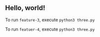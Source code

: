 ## Hello, world!

To run `feature-3`, execute `python3 three.py`

To run `featuer-4`, execute `python3 three.py`
